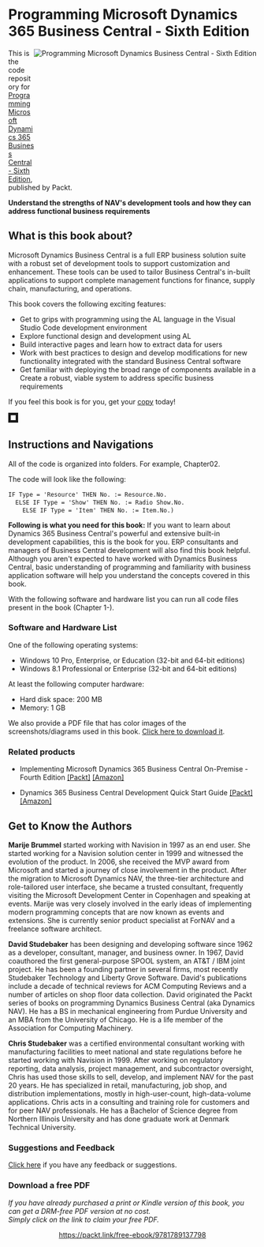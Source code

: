 


# Programming Microsoft Dynamics 365 Business Central - Sixth Edition

<a href="https://www.packtpub.com/application-development/programming-microsoft-dynamics-business-central-sixth-edition?utm_source=github&utm_medium=repository&utm_campaign=9781789137798 "><img src="https://dz13w8afd47il.cloudfront.net/sites/default/files/imagecache/ppv4_main_book_cover/B10457_MockupCover.png" alt="Programming Microsoft Dynamics Business Central - Sixth Edition" height="256px" align="right"></a>

This is the code repository for [Programming Microsoft Dynamics 365 Business Central - Sixth Edition](https://www.packtpub.com/application-development/programming-microsoft-dynamics-business-central-sixth-edition?utm_source=github&utm_medium=repository&utm_campaign=9781789137798), published by Packt.

**Understand the strengths of NAV's development tools and how they can address functional business requirements**

## What is this book about?
Microsoft Dynamics Business Central is a full ERP business solution suite with a robust set of development tools to support customization and enhancement. These tools can be used to tailor Business Central's in-built applications to support complete management functions for finance, supply chain, manufacturing, and operations.

This book covers the following exciting features:
* Get to grips with programming using the AL language in the Visual Studio Code development environment 
* Explore functional design and development using AL 
* Build interactive pages and learn how to extract data for users 
* Work with best practices to design and develop modifications for new functionality integrated with the standard Business Central software 
* Get familiar with deploying the broad range of components available in a Create a robust, viable system to address specific business requirements 

If you feel this book is for you, get your [copy](https://www.amazon.com/dp/1789137799) today!

<a href="https://www.packtpub.com/?utm_source=github&utm_medium=banner&utm_campaign=GitHubBanner"><img src="https://raw.githubusercontent.com/PacktPublishing/GitHub/master/GitHub.png" 
alt="https://www.packtpub.com/" border="5" /></a>

## Instructions and Navigations
All of the code is organized into folders. For example, Chapter02.

The code will look like the following:
```
IF Type = 'Resource' THEN No. := Resource.No. 
  ELSE IF Type = 'Show' THEN No. := Radio Show.No. 
    ELSE IF Type = 'Item' THEN No. := Item.No.)
```

**Following is what you need for this book:**
If you want to learn about Dynamics 365 Business Central's powerful and extensive built-in development capabilities, this is the book for you. ERP consultants and managers of Business Central development will also find this book helpful. Although you aren't expected to have worked with Dynamics Business Central, basic understanding of programming and familiarity with business application software will help you understand the concepts covered in this book.

With the following software and hardware list you can run all code files present in the book (Chapter 1-).
### Software and Hardware List
One of the following operating systems:
* Windows 10 Pro, Enterprise, or Education (32-bit and 64-bit editions)
* Windows 8.1 Professional or Enterprise (32-bit and 64-bit editions)

At least the following computer hardware:
* Hard disk space: 200 MB
* Memory: 1 GB

We also provide a PDF file that has color images of the screenshots/diagrams used in this book. [Click here to download it](https://www.packtpub.com/sites/default/files/downloads/9781789137798_ColorImages.pdf).

### Related products
*  Implementing Microsoft Dynamics 365 Business Central On-Premise - Fourth Edition [[Packt]](https://prod.packtpub.com/in/application-development/implementing-microsoft-dynamics-365-business-central-premise-fourth-edition?utm_source=github&utm_medium=repository&utm_campaign=) [[Amazon]](https://www.amazon.com/dp/B07GVPYT82)

* Dynamics 365 Business Central Development Quick Start Guide  [[Packt]](https://prod.packtpub.com/in/business/dynamics-365-business-central-development-quick-start-guide?utm_source=github&utm_medium=repository&utm_campaign=) [[Amazon]](https://www.amazon.com/dp/1789347467)

## Get to Know the Authors
**Marije Brummel**
started working with Navision in 1997 as an end user. She started working for a Navision solution center in 1999 and witnessed the evolution of the product. In 2006, she received the MVP award from Microsoft and started a journey of close involvement in the product. After the migration to Microsoft Dynamics NAV, the three-tier architecture and role-tailored user interface, she became a trusted consultant, frequently visiting the Microsoft Development Center in Copenhagen and speaking at events. Marije was very closely involved in the early ideas of implementing modern programming concepts that are now known as events and extensions. She is currently senior product specialist at ForNAV and a freelance software architect.

**David Studebaker**
has been designing and developing software since 1962 as a developer, consultant, manager, and business owner. In 1967, David coauthored the first general-purpose SPOOL system, an AT&T / IBM joint project. He has been a founding partner in several firms, most recently Studebaker Technology and Liberty Grove Software. David's publications include a decade of technical reviews for ACM Computing Reviews and a number of articles on shop floor data collection. David originated the Packt series of books on programming Dynamics Business Central (aka Dynamics NAV). He has a BS in mechanical engineering from Purdue University and an MBA from the University of Chicago. He is a life member of the Association for Computing Machinery.

**Chris Studebaker**
was a certified environmental consultant working with manufacturing facilities to meet national and state regulations before he started working with Navision in 1999. After working on regulatory reporting, data analysis, project management, and subcontractor oversight, Chris has used those skills to sell, develop, and implement NAV for the past 20 years. He has specialized in retail, manufacturing, job shop, and distribution implementations, mostly in high-user-count, high-data-volume applications. Chris acts in a consulting and training role for customers and for peer NAV professionals. He has a Bachelor of Science degree from Northern Illinois University and has done graduate work at Denmark Technical University.


### Suggestions and Feedback
[Click here](https://docs.google.com/forms/d/e/1FAIpQLSdy7dATC6QmEL81FIUuymZ0Wy9vH1jHkvpY57OiMeKGqib_Ow/viewform) if you have any feedback or suggestions.
### Download a free PDF

 <i>If you have already purchased a print or Kindle version of this book, you can get a DRM-free PDF version at no cost.<br>Simply click on the link to claim your free PDF.</i>
<p align="center"> <a href="https://packt.link/free-ebook/9781789137798">https://packt.link/free-ebook/9781789137798 </a> </p>
